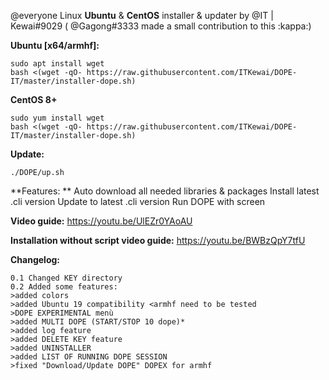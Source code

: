@everyone 
Linux **Ubuntu** & **CentOS** installer & updater by @IT | Kewai#9029 ( @Gagong#3333  made a small contribution to this :kappa:)

**Ubuntu [x64/armhf]:**
```
sudo apt install wget
bash <(wget -qO- https://raw.githubusercontent.com/ITKewai/DOPE-IT/master/installer-dope.sh)
```

**CentOS 8+**
```
sudo yum install wget
bash <(wget -qO- https://raw.githubusercontent.com/ITKewai/DOPE-IT/master/installer-dope.sh)
```

**Update:**
```
./DOPE/up.sh
```

**Features: **
Auto download all needed libraries & packages
Install latest .cli version
Update to latest .cli version
Run DOPE with screen

**Video guide:**
https://youtu.be/UlEZr0YAoAU

**Installation without script video guide:**
https://youtu.be/BWBzQpY7tfU

**Changelog:**
```fix
0.1 Changed KEY directory
0.2 Added some features:
>added colors
>added Ubuntu 19 compatibility <armhf need to be tested
>DOPE EXPERIMENTAL menù
>added MULTI DOPE (START/STOP 10 dope)*
>added log feature 
>added DELETE KEY feature
>added UNINSTALLER
>added LIST OF RUNNING DOPE SESSION
>fixed "Download/Update DOPE" DOPEX for armhf
```
